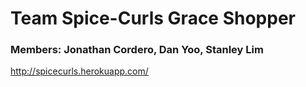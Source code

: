 # Team Spice-Curls Grace Shopper #
### Members: Jonathan Cordero, Dan Yoo, Stanley Lim ###
http://spicecurls.herokuapp.com/
